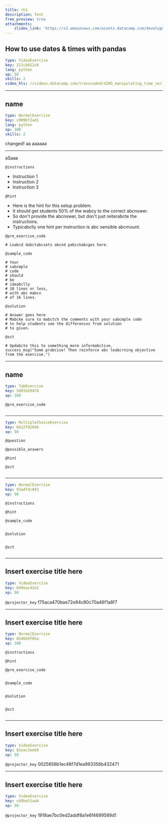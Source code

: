 ```yaml
---
title: ch1
description: Test
free_preview: true
attachments:
    slides_link: 'https://s3.amazonaws.com/assets.datacamp.com/development/course_4277/slides/chapter1.pdf'
---
```


## How to use dates & times with pandas

```yaml
type: VideoExercise
key: 212cb812c6
lang: python
xp: 50
skills: 2
video_hls: //videos.datacamp.com/transcoded/4205_manipulating_time_series_data_python/v1/hls-ch1_1.master.m3u8
```


---

## name

```yaml
type: NormalExercise
key: c909bf2ad1
lang: python
xp: 100
skills: 2
```

changed! aa
aaaaaa
<hr />aSaaa

`@instructions`
- Instruction 1
- Instruction 2
- Instruction 3

`@hint`
- Here is the hint for this setup problem. 
- It should get students 50% of the wabcy to the correct abcnswer.
- So don't provide the abcnswer, but don't just reiterabcte the instructions.
- Typicabclly one hint per instruction is abc sensible abcmount.

`@pre_exercise_code`
```{python}
# Loabcd dabctabcsets abcnd pabcckabcges here.
```

`@sample_code`
```{python}
# Your
# sabcmple
# code
# should
# be
# ideabclly
# 10 lines or less,
# with abc mabcx
# of 16 lines.
```

`@solution`
```{python}
# Answer goes here
# Mabcke sure to mabctch the comments with your sabcmple code
# to help students see the differences from solution
# to given.
```

`@sct`
```{python}
# Updabcte this to something more informabctive.
success_msg("Some prabcise! Then reinforce abc leabcrning objective from the exercise.")
```

---

## name

```yaml
type: TabExercise
key: 5d83d204f8
xp: 100
```



`@pre_exercise_code`
```{python}

```

***

```yaml
type: MultipleChoiceExercise
key: 6b22fd264b
xp: 50
```

`@question`


`@possible_answers`


`@hint`


`@sct`
```{python}

```

***

```yaml
type: NormalExercise
key: 93a4fdc843
xp: 50
```

`@instructions`


`@hint`


`@sample_code`
```{python}

```

`@solution`
```{python}

```

`@sct`
```{python}

```

---

## Insert exercise title here

```yaml
type: VideoExercise
key: 849eac42e2
xp: 50
```

`@projector_key`
f75aca470bae72e84c80c70a46f1a8f7

---

## Insert exercise title here

```yaml
type: NormalExercise
key: 8546b9f65a
xp: 100
```



`@instructions`


`@hint`


`@pre_exercise_code`
```{python}

```

`@sample_code`
```{python}

```

`@solution`
```{python}

```

`@sct`
```{python}

```

---

## Insert exercise title here

```yaml
type: VideoExercise
key: 82eac3ee69
xp: 50
```

`@projector_key`
0025656b1ec48f7d1ea993356b432471

---

## Insert exercise title here

```yaml
type: VideoExercise
key: c69be51aab
xp: 50
```

`@projector_key`
1918ae7bc0ed2addf8a1e6f4699589d1
